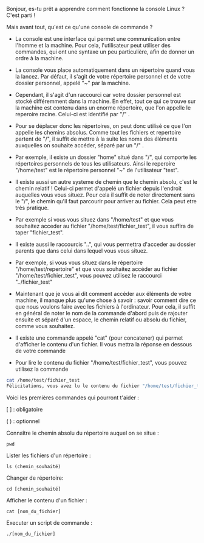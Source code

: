 Bonjour, es-tu prêt a apprendre comment fonctionne la console Linux ? C'est parti !

Mais avant tout, qu'est ce qu'une console de commande ?
- La console est une interface qui permet une communication entre l'homme et la machine. Pour cela, l'utilisateur peut utiliser des commandes, qui ont une syntaxe un peu particulière, afin de donner un ordre à la machine. 

- La console vous place automatiquement dans un répertoire quand vous la lancez. Par défaut, il s'agit de votre répertoire personnel et de votre dossier personnel, appelé "\~" par la machine. 

- Cependant, il s'agit d'un raccourci car votre dossier personnel est stocké différemment dans la machine. En effet, tout ce qui ce trouve sur la machine est contenu dans un enorme répertoire, que l'on appelle le reperoire racine. Celui-ci est identifié par "/" .

- Pour se déplacer donc les répertoires, on peut donc utilisé ce que l'on appelle les chemins absolus. Comme tout les fichiers et repertoire partent de "/", il suffit de mettre à la suite les noms des éléments auxquelles on souhaite accéder, séparé par un "/" .

- Par exemple, il existe un dossier "home" situé dans "/", qui comporte les répertoires personnels de tous les utilisateurs. Ainsi le reperoire "/home/test" est le répertoire personnel "\~" de l'utilisateur "test".

- Il existe aussi un autre systeme de chemin que le chemin absolu, c'est le chemin relatif ! Celui-ci permet d'appelé un fichier depuis l'endroit auquelles vous vous situez. Pour cela il suffit de noter directement sans le "/", le chemin qu'il faut parcourir pour arriver au fichier. Cela peut etre très pratique. 

- Par exemple si vous vous situez dans "/home/test" et que vous souhaitez acceder au fichier "/home/test/fichier_test", il vous suffira de taper "fichier_test". 

- Il existe aussi le raccourcis "..", qui vous permettra d'acceder au dossier parents que dans celui dans lequel vous vous situez.

- Par exemple, si vous vous situez dans le répertoire "/home/test/repertoire" et que vous souhaitez accéder au fichier "/home/test/fichier_test", vous pouvez utilisez le raccourci "../fichier_test"

- Maintenant que je vous ai dit comment accéder aux éléments de votre machine, il manque plus qu'une chose à savoir : savoir comment dire ce que nous voulons faire avec les fichiers à l'ordinateur. Pour cela, il suffit en général de noter le nom de la commande d'abord puis de rajouter ensuite et séparé d'un espace, le chemin relatif ou absolu du fichier, comme vous souhaitez.

- Il existe une commande appelé "cat" (pour concatener) qui permet d'afficher le contenu d'un fichier. Il vous mettra la réponse en dessous de votre commande

- Pour lire le contenu du fichier "/home/test/fichier_test", vous pouvez utilisez la commande
```bash
cat /home/test/fichier_test
Félicitations, vous avez lu le contenu du fichier "/home/test/fichier_test"
```

Voici les premières commandes qui pourront t'aider :

[ ] : obligatoire

( ) : optionnel

Connaître le chemin absolu du répertoire auquel on se situe :
```bash=
pwd
```

Lister les fichiers d'un répertoire :
```bash=
ls (chemin_souhaité)
```
Changer de répertoire:
```bash=
cd [chemin_souhaité]
```
Afficher le contenu d'un fichier :
```bash=
cat [nom_du_fichier]
```
Executer un script de commande :
```bash=
./[nom_du_fichier]
```
<!-- PAS ENCORE CONFIGURE
Voilà tu as tout ce qu'il faut pour commencer, il te suffit désormais de te connecter en ssh sur la vm. 
```bash=
ssh test@jlardenois.freeboxos.fr
```
tape ensuite 'yes' et le mot de passe (qui sera caché) 'test'
-->

